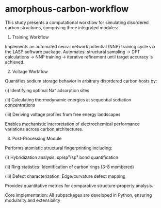 # amorphous-carbon-workflow
This study presents a computational workflow for simulating disordered carbon structures, comprising three integrated modules:

1. Training Workflow

Implements an automated neural network potential (NNP) training cycle via the LASP software package. Automates: structural sampling → DFT calculations → NNP training → iterative refinement until target accuracy is achieved.

2. Voltage Workflow

Quantifies sodium storage behavior in arbitrary disordered carbon hosts by:

(i) Identifying optimal Na⁺ adsorption sites

(ii) Calculating thermodynamic energies at sequential sodiation concentrations

(iii) Deriving voltage profiles from free energy landscapes

Enables mechanistic interpretation of electrochemical performance variations across carbon architectures.

3. Post-Processing Module

Performs atomistic structural fingerprinting including:

(i) Hybridization analysis: sp/sp²/sp³ bond quantification

(ii) Ring statistics: Identification of carbon rings (3–8 membered)

(iii) Defect characterization: Edge/curvature defect mapping

Provides quantitative metrics for comparative structure-property analysis.

Core implementation: All subpackages are developed in Python, ensuring modularity and extensibility
